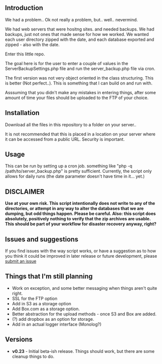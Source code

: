 ## Introduction

We had a problem.. Ok not really a problem, but.. well.. nevermind. 

We had web servers that were hositng sites. and needed backups. We had backups, just not ones that made sense for how we worked. We wanted each user directory zipped with the date, and each database exported and zipped - also with the date.

Enter this little repo. 

The goal here is for the user to enter a couple of values in the ServerBackupSettings.php file and run the server_backup.php file via cron. 

The first version was not very object oriented in the class structuring. This is better (Not perfect..). This is something that I can build on and run with.

Asssuming that you didn't make any mistakes in entering things, after some amount of time your files should be uploaded to the FTP of your choice.


## Installation

Download all the files in this repository to a folder on your server..

It is not recommended that this is placed in a location on your server where it can be accessed from a public URL. Security is important.

## Usage

This can be run by setting up a cron job. something like "php -q /path/to/server_backup.php" is pretty sufficient. Currently, the script only allows for daily runs (the date parameter doesn't have time in it... yet.)


## DISCLAIMER
**Use at your own risk. This script intentionally does not write to any of the directories, or attempt in any way to alter the databases that we are dumping, but odd things happen. Please be careful. Also: this script does absolutely, positively nothing to verify that the zip archives are usable. This should be part of your workflow for disaster recovery anyway, right?**

## Issues and suggestions
If you find issues with the way script works, or have a suggestion as to how you think it could be improved in later release or future development, please [submit an issue](https://github.com/mcyrulik/VHostBackup/issues)

## Things that I'm still planning
* Work on exception, and some better messaging when things aren't quite right.
* SSL for the FTP option
* Add in S3 as a storage option
* Add Box.com as a storage option.
* Better abstraction for the upload methods - once S3 and Box are added.
* (?) add dropbox as an option for storage.
* Add in an actual logger interface (Monolog?)


## Versions
* **v0.23** - Initial beta-ish release. Things should work, but there are some cleanup things to do.